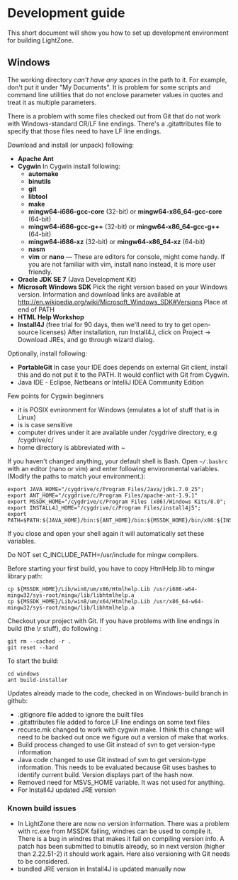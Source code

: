 # Development guide

This short document will show you how to set up development environment for building LightZone.

## Windows
The working directory _can't have any spaces_ in the path to it. For example, don't put it under "My Documents". It is
problem for some scripts and command line utilities that do not enclose parameter values in quotes and treat it as
multiple parameters.

There is a problem with some files checked out from Git that do not work with Windows-standard CR/LF line endings.
There's a .gitattributes file to specify that those files need to have LF line endings.

Download and install (or unpack) following:
-   __Apache Ant__
-   __Cygwin__
    In Cygwin install following:
    -    __automake__
    -    __binutils__
    -    __git__
    -    __libtool__
    -    __make__
    -    __mingw64-i686-gcc-core__ (32-bit) or __mingw64-x86_64-gcc-core__ (64-bit)
    -    __mingw64-i686-gcc-g++__ (32-bit) or __mingw64-x86_64-gcc-g++__ (64-bit)
    -    __mingw64-i686-xz__ (32-bit) or __mingw64-x86_64-xz__ (64-bit)
    -    __nasm__
    -    __vim__ or __nano__ — These are editors for console, might come handy. If you are not familiar with vim, install
         nano instead, it is more user friendly.
-   __Oracle JDK SE 7__ (Java Development Kit)
-   __Microsoft Windows SDK__
    Pick the right version based on your Windows version. Information and download links are available at
    http://en.wikipedia.org/wiki/Microsoft_Windows_SDK#Versions
    Place at end of PATH
-   __HTML Help Workshop__
-   __Install4J__ (free trial for 90 days, then we'll need to try to get open-source licenses)
    After installation, run Install4J, click on Project -> Download JREs, and go through wizard dialog.

Optionally, install following:
-   __PortableGit__
    In case your IDE does depends on external Git client, install this and do not put it to the PATH. It would conflict
    with Git from Cygwin.
-   Java IDE - Eclipse, Netbeans or IntelliJ IDEA Community Edition

Few points for Cygwin beginners
- it is POSIX evnironment for Windows (emulates a lot of stuff that is in Linux)
- is is case sensitive
- computer drives under it are available under /cygdrive directory, e.g /cygdrive/c/
- home directory is abbreviated with ~

If you haven't changed anything, your default shell is Bash. Open `~/.bashrc` with an editor (nano or vim) and enter
following environmental variables. (Modify the paths to match your environment.):

    export JAVA_HOME="/cygdrive/c/Program Files/Java/jdk1.7.0_25";
    export ANT_HOME="/cygdrive/c/Program Files/apache-ant-1.9.1"
    export MSSDK_HOME="/cygdrive/c/Program Files (x86)/Windows Kits/8.0";
    export INSTALL4J_HOME="/cygdrive/c/Program Files/install4j5";
    export PATH=$PATH:${JAVA_HOME}/bin:${ANT_HOME}/bin:${MSSDK_HOME}/bin/x86:${INSTALL4J_HOME}/bin;

If you close and open your shell again it will automatically set these variables.

Do NOT set C_INCLUDE_PATH=/usr/include for mingw compilers.

Before starting your first build, you have to copy HtmlHelp.lib to mingw library path:

    cp ${MSSDK_HOME}/Lib/win8/um/x86/Htmlhelp.Lib /usr/i686-w64-mingw32/sys-root/mingw/lib/libhtmlhelp.a
    cp ${MSSDK_HOME}/Lib/win8/um/x64/Htmlhelp.Lib /usr/x86_64-w64-mingw32/sys-root/mingw/lib/libhtmlhelp.a

Checkout your project with Git. If you have problems with line endings in build (the \r stuff), do following :

    git rm --cached -r .
    git reset --hard

To start the build:

    cd windows
    ant build-installer

Updates already made to the code, checked in on Windows-build branch in github:
-   .gitignore file added to ignore the built files
-   .gitattributes file added to force LF line endings on some text files
-   recurse.mk changed to work with cygwin make. I think this change will need to be backed out once we figure out a
    version of make that works.
-   Build process changed to use Git instead of svn to get version-type information
-   Java code changed to use Git instead of svn to get version-type information. This needs to be evaluated because Git
    uses bashes to identify current build. Version displays part of the hash now.
-   Removed need for MSVS_HOME variable. It was not used for anything.
-   For Install4J updated JRE version

### Known build issues
-   In LightZone there are now no version information. There was a problem with rc.exe from MSSDK failing, windres can
    be used to compile it. There is a bug in windres that makes it fail on compiling version info. A patch has been
    submitted to binutils already, so in next version (higher than 2.22.51-2) it should work again. Here also versioning
    with Git needs to be considered.
-   bundled JRE version in Install4J is updated manually now
